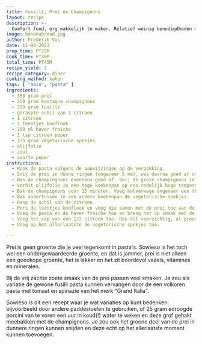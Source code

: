 ```yaml
---
title: Fusilli, Prei en Champignons
layout: recipe
description: >-
  Comfort food, erg makkelijk te maken. Relatief weinig benodigdheden maar vol van smaak. Een maaltijd waar je blij van wordt. 
image: bananabread.jpg
author: Frederik Vos
date: 11-09-2023
prep_time: PT15M
cook_time: PT30M
total_time: PT45M
recipe_yield: 2
recipe_category: diner 
cooking_method: koken
tags: [ "main", "pasta" ]
ingredients:
  - 350 gram prei
  - 250 gram kastagne champignons
  - 250 gram fusilli
  - geraspte schil van 1 citroen
  - 1 citroen
  - 2 teentjes knoflook
  - 250 ml haver fraiche
  - 1 tsp citroen peper
  - 175 gram vegetarische spekjes
  - olijfolie
  - zout 
  - zwarte peper
instructions:
  - Kook de pasta volgens de aanwijzingen op de verpakking.
  - Snij de prei in dunne ringen (ongeveer 5 mm), was daarna goed af onder de kraan om eventueel aanwezige aarde te verwijderen.
  - Was de champingnons eveneens goed af. Snij de grote champignons in 8 partjes, de kleine champignons in 4, vervolgens nogmaals in een vergiet nogmaals goed nat maken onder een lopende kraan. 
  - Verhit olijfolie in een hoge koekenpan op een redelijk hoge temperatuur. Gebruik ongeveer 5 a 6 tbs olie.
  - Bak de champignons voor 15 minuten. Voeg halverwege ongeveer een theelepel zout toe.
  - Bak ondertussen in een andere koekenpan de vegetarische spekjes.
  - Rasp de schil van de citroen.
  - Pers de teentjes knoflook en voeg die samen met de prei toe aan de champignons, bak nog voor 5 minuten.
  - Voeg de pasta en de haver fraiche toe en breng het op smaak met de geraspte citroen schil, citroenpeper, zout en peper.
  - Voeg het sap van een 1/2 citroen toe. Doe dit voorzichtig, al proevend naar smaak!
  - Voeg op het allerlaatste de vegetarische spekjes toe.

---
```


 Prei is geen groente die je veel tegenkomt in pasta's. Sowieso is het toch wel een ondergewaardeerde groente, 
 en dat is jammer, prei is niet alleen een goedkope groente, het is lekker en het zit boordevol vezels, vitamines en mineralen.

 Bij de vrij zachte zoete smaak van de prei passen veel smaken. Je zou als variatie de gewone fusilli pasta kunnen vervangen door de een volkoren pasta met tomaat en spinazie van het merk "Grand Italia". 

 Sowieso is dit een recept waar je wat variaties op kunt bedenken: bijvoorbeeld door andere paddestoelen te gebruiken, of 25 gram edroogde porcini van te voren een uur in koud(!) water te weken en deze grof gehakt meebakken met de champignons.
 Je zou ook het groene deel van de prei in dunnere ringen kunnen snijden en deze echt op het allerlaatste moment kunnen toevoegen.
